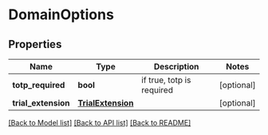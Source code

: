 # DomainOptions



## Properties
Name | Type | Description | Notes
------------ | ------------- | ------------- | -------------
**totp_required** | **bool** | if true, totp is required | [optional] 
**trial_extension** | [**TrialExtension**](TrialExtension.md) |  | [optional] 

[[Back to Model list]](../README.md#documentation-for-models) [[Back to API list]](../README.md#documentation-for-api-endpoints) [[Back to README]](../README.md)


